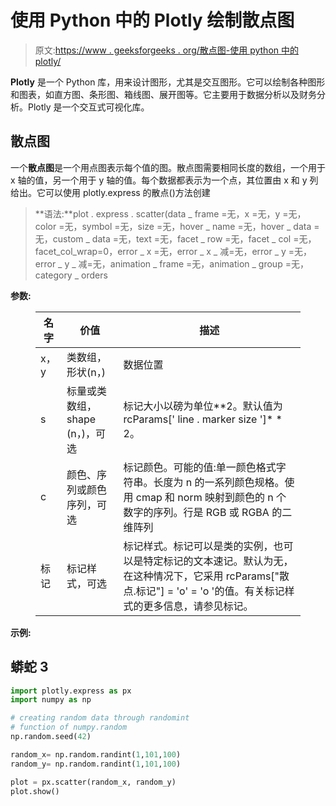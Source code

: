 # 使用 Python 中的 Plotly 绘制散点图

> 原文:[https://www . geeksforgeeks . org/散点图-使用 python 中的 plotly/](https://www.geeksforgeeks.org/scatter-plot-using-plotly-in-python/)

**Plotly** 是一个 Python 库，用来设计图形，尤其是交互图形。它可以绘制各种图形和图表，如直方图、条形图、箱线图、展开图等。它主要用于数据分析以及财务分析。Plotly 是一个交互式可视化库。

## 散点图

一个**散点图**是一个用点图表示每个值的图。散点图需要相同长度的数组，一个用于 x 轴的值，另一个用于 y 轴的值。每个数据都表示为一个点，其位置由 x 和 y 列给出。它可以使用 plotly.express 的散点()方法创建

> **语法:**plot . express . scatter(data _ frame =无，x =无，y =无，color =无，symbol =无，size =无，hover _ name =无，hover _ data =无，custom _ data =无，text =无，facet _ row =无，facet _ col =无，facet_col_wrap=0，error _ x =无，error _ x _ 减=无，error _ y =无，error _ y _ 减=无，animation _ frame =无，animation _ group =无，category _ orders

**参数:**

<figure class="table">

| 名字 | 价值 | 描述 |
| --- | --- | --- |
| x，y | 类数组，形状(n，) | 数据位置 |
| s | 标量或类数组，shape (n，)，可选 | 标记大小以磅为单位**2。默认值为 rcParams[' line . marker size ']* * 2。 |
| c | 颜色、序列或颜色序列，可选 | 标记颜色。可能的值:单一颜色格式字符串。长度为 n 的一系列颜色规格。使用 cmap 和 norm 映射到颜色的 n 个数字的序列。行是 RGB 或 RGBA 的二维阵列 |
| 标记 | 标记样式，可选 | 标记样式。标记可以是类的实例，也可以是特定标记的文本速记。默认为无，在这种情况下，它采用 rcParams["散点.标记"] = 'o' = 'o '的值。有关标记样式的更多信息，请参见标记。 |

</figure>

**示例:**

## 蟒蛇 3

```py
import plotly.express as px
import numpy as np 

# creating random data through randomint 
# function of numpy.random 
np.random.seed(42) 

random_x= np.random.randint(1,101,100) 
random_y= np.random.randint(1,101,100) 

plot = px.scatter(random_x, random_y)
plot.show()
```